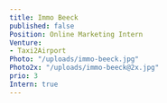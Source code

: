 ```yaml
---
title: Immo Beeck
published: false
Position: Online Marketing Intern
Venture:
- Taxi2Airport
Photo: "/uploads/immo-beeck.jpg"
Photo2x: "/uploads/immo-beeck@2x.jpg"
prio: 3
Intern: true
---
```


